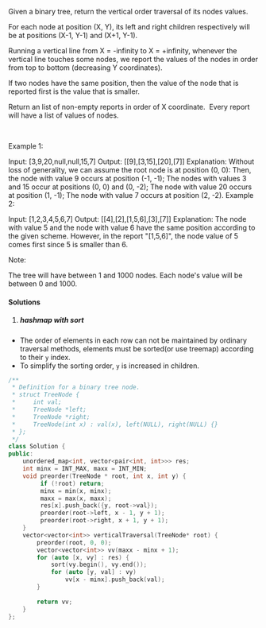 Given a binary tree, return the vertical order traversal of its nodes values.

For each node at position (X, Y), its left and right children respectively will be at positions (X-1, Y-1) and (X+1, Y-1).

Running a vertical line from X = -infinity to X = +infinity, whenever the vertical line touches some nodes, we report the values of the nodes in order from top to bottom (decreasing Y coordinates).

If two nodes have the same position, then the value of the node that is reported first is the value that is smaller.

Return an list of non-empty reports in order of X coordinate.  Every report will have a list of values of nodes.

 

Example 1:



Input: [3,9,20,null,null,15,7]
Output: [[9],[3,15],[20],[7]]
Explanation: 
Without loss of generality, we can assume the root node is at position (0, 0):
Then, the node with value 9 occurs at position (-1, -1);
The nodes with values 3 and 15 occur at positions (0, 0) and (0, -2);
The node with value 20 occurs at position (1, -1);
The node with value 7 occurs at position (2, -2).
Example 2:



Input: [1,2,3,4,5,6,7]
Output: [[4],[2],[1,5,6],[3],[7]]
Explanation: 
The node with value 5 and the node with value 6 have the same position according to the given scheme.
However, in the report "[1,5,6]", the node value of 5 comes first since 5 is smaller than 6.
 

Note:

The tree will have between 1 and 1000 nodes.
Each node's value will be between 0 and 1000.

#### Solutions

1. ##### hashmap with sort

- The order of elements in each row can not be maintained by ordinary traversal methods, elements must be sorted(or use treemap) according to their `y` index.
- To simplify the sorting order, `y` is increased in children.

```c++
/**
 * Definition for a binary tree node.
 * struct TreeNode {
 *     int val;
 *     TreeNode *left;
 *     TreeNode *right;
 *     TreeNode(int x) : val(x), left(NULL), right(NULL) {}
 * };
 */
class Solution {
public:
    unordered_map<int, vector<pair<int, int>>> res;
    int minx = INT_MAX, maxx = INT_MIN;
    void preorder(TreeNode * root, int x, int y) {
         if (!root) return;
         minx = min(x, minx);
         maxx = max(x, maxx);
         res[x].push_back({y, root->val});
         preorder(root->left, x - 1, y + 1);
         preorder(root->right, x + 1, y + 1);
    }
    vector<vector<int>> verticalTraversal(TreeNode* root) {
        preorder(root, 0, 0);
        vector<vector<int>> vv(maxx - minx + 1);
        for (auto [x, vy] : res) {
            sort(vy.begin(), vy.end());
            for (auto [y, val] : vy)
                vv[x - minx].push_back(val);
        }
        
        return vv;
    }
};
```